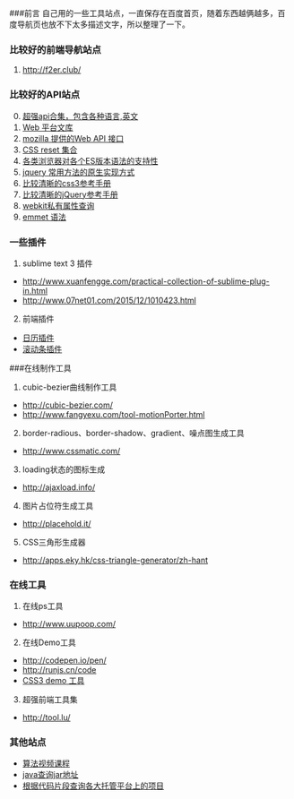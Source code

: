 ###前言 
自己用的一些工具站点，一直保存在百度首页，随着东西越俩越多，百度导航页也放不下太多描述文字，所以整理了一下。

### 比较好的前端导航站点

1. http://f2er.club/


### 比较好的API站点
0. [超强api合集，包含各种语言,英文](http://devdocs.io/)
1. [Web 平台文库](https://docs.webplatform.org/wiki/Main_Page/zh)
2. [mozilla 提供的Web API 接口](https://developer.mozilla.org/zh-CN/docs/Web/API)
3. [CSS reset 集合](http://cssreset.com/)
4. [各类浏览器对各个ES版本语法的支持性](http://kangax.github.io/compat-table/es6/)
5. [jquery 常用方法的原生实现方式](http://youmightnotneedjquery.com/)
6. [比较清晰的css3参考手册](http://www.css88.com/book/css/)
7. [比较清晰的jQuery参考手册](http://www.css88.com/jqapi-1.9/)
8. [webkit私有属性查询](http://ued.ctrip.com/webkitcss/index.html)
9. [emmet 语法](http://emmet.evget.com/)
### 一些插件

1. sublime text 3 插件
 - http://www.xuanfengge.com/practical-collection-of-sublime-plug-in.html
 - http://www.07net01.com/2015/12/1010423.html

2. 前端插件
 - [日历插件](http://glad.github.io/glDatePicker/)
 - [滚动条插件](http://manos.malihu.gr/repository/custom-scrollbar/demo/examples/scrollbar_themes_demo.html)

###在线制作工具

1. cubic-bezier曲线制作工具
 - <http://cubic-bezier.com/>
 - <http://www.fangyexu.com/tool-motionPorter.html>

2. border-radious、border-shadow、gradient、噪点图生成工具
 - <http://www.cssmatic.com/>

3. loading状态的图标生成
 - <http://ajaxload.info/>

4. 图片占位符生成工具
 - <http://placehold.it/>

5. CSS三角形生成器
 - <http://apps.eky.hk/css-triangle-generator/zh-hant>

### 在线工具

1. 在线ps工具
 - <http://www.uupoop.com/>
2. 在线Demo工具
 - <http://codepen.io/pen/>
 - <http://runjs.cn/code>
 - [CSS3 demo 工具](http://cssdeck.com/)
3. 超强前端工具集
 - <http://tool.lu/> 

### 其他站点

 - [算法视频课程](https://www.julyedu.com/video/index?category=%E7%AE%97%E6%B3%95%E8%A7%86%E9%A2%91)
 - [java查询jar地址](http://www.mvnrepository.com/)
 - [根据代码片段查询各大托管平台上的项目](https://searchcode.com)
